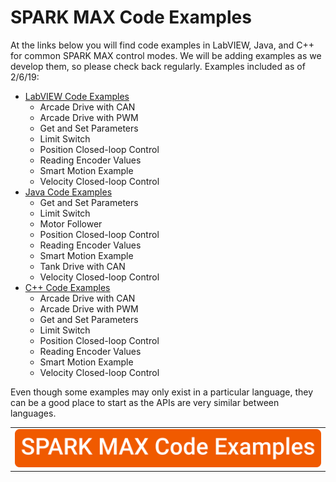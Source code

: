 # SPARK MAX Code Examples

At the links below you will find code examples in LabVIEW, Java, and C++ for common SPARK MAX control modes. We will be adding examples as we develop them, so please check back regularly. Examples included as of 2/6/19:

* [LabVIEW Code Examples](https://github.com/REVrobotics/SPARK-MAX-Examples/tree/master/LabVIEW)
  * Arcade Drive with CAN
  * Arcade Drive with PWM
  * Get and Set Parameters
  * Limit Switch
  * Position Closed-loop Control
  * Reading Encoder Values
  * Smart Motion Example
  * Velocity Closed-loop Control
* [Java Code Examples](https://github.com/REVrobotics/SPARK-MAX-Examples/tree/master/Java)
  * Get and Set Parameters
  * Limit Switch
  * Motor Follower
  * Position Closed-loop Control
  * Reading Encoder Values
  * Smart Motion Example
  * Tank Drive with CAN
  * Velocity Closed-loop Control
* [C++ Code Examples](https://github.com/REVrobotics/SPARK-MAX-Examples/tree/master/C%2B%2B)
  * Arcade Drive with CAN
  * Arcade Drive with PWM
  * Get and Set Parameters
  * Limit Switch
  * Position Closed-loop Control
  * Reading Encoder Values
  * Smart Motion Example
  * Velocity Closed-loop Control

Even though some examples may only exist in a particular language, they can be a good place to start as the APIs are very similar between languages.

|  |
| :---: |
| [![](../.gitbook/assets/code-examples-image-v2.svg) ](https://github.com/REVrobotics/SPARK-MAX-Examples) |

